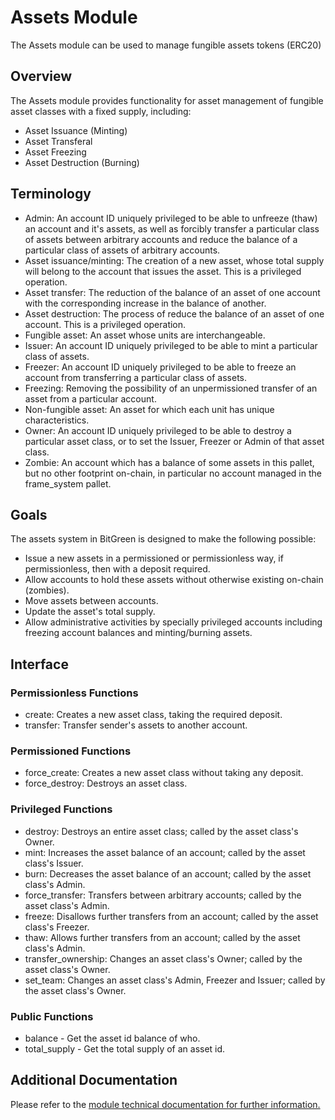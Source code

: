# Assets Module   

The Assets module can be used to manage fungible assets tokens (ERC20)  
  
## Overview  

The Assets module provides functionality for asset management of fungible asset classes with a fixed supply, including:  
- Asset Issuance (Minting)  
- Asset Transferal  
- Asset Freezing  
- Asset Destruction (Burning)  

## Terminology  

- Admin: An account ID uniquely privileged to be able to unfreeze (thaw) an account and it's assets, as well as forcibly transfer a particular class of assets between arbitrary accounts and reduce the balance of a particular class of assets of arbitrary accounts.  
- Asset issuance/minting: The creation of a new asset, whose total supply will belong to the account that issues the asset. This is a privileged operation.  
- Asset transfer: The reduction of the balance of an asset of one account with the corresponding increase in the balance of another.  
- Asset destruction: The process of reduce the balance of an asset of one account. This is a privileged operation.  
- Fungible asset: An asset whose units are interchangeable.  
- Issuer: An account ID uniquely privileged to be able to mint a particular class of assets.  
- Freezer: An account ID uniquely privileged to be able to freeze an account from transferring a particular class of assets.  
- Freezing: Removing the possibility of an unpermissioned transfer of an asset from a particular account.  
- Non-fungible asset: An asset for which each unit has unique characteristics.  
- Owner: An account ID uniquely privileged to be able to destroy a particular asset class, or to set the Issuer, Freezer or Admin of that asset class.  
- Zombie: An account which has a balance of some assets in this pallet, but no other footprint on-chain, in particular no account managed in the frame_system pallet.  

## Goals  

The assets system in BitGreen  is designed to make the following possible:  
  
- Issue a new assets in a permissioned or permissionless way, if permissionless, then with a deposit required.  
- Allow accounts to hold these assets without otherwise existing on-chain (zombies).  
- Move assets between accounts.  
- Update the asset's total supply.  
- Allow administrative activities by specially privileged accounts including freezing account balances and minting/burning assets.  
  
## Interface  
  
### Permissionless Functions  
- create: Creates a new asset class, taking the required deposit.  
- transfer: Transfer sender's assets to another account.  

### Permissioned Functions  
- force_create: Creates a new asset class without taking any deposit.  
- force_destroy: Destroys an asset class. 
   
### Privileged Functions  
- destroy: Destroys an entire asset class; called by the asset class's Owner.  
- mint: Increases the asset balance of an account; called by the asset class's Issuer.  
- burn: Decreases the asset balance of an account; called by the asset class's Admin.  
- force_transfer: Transfers between arbitrary accounts; called by the asset class's Admin.  
- freeze: Disallows further transfers from an account; called by the asset class's Freezer.  
- thaw: Allows further transfers from an account; called by the asset class's Admin.  
- transfer_ownership: Changes an asset class's Owner; called by the asset class's Owner.  
- set_team: Changes an asset class's Admin, Freezer and Issuer; called by the asset class's Owner.  
  
### Public Functions  
- balance - Get the asset id balance of who.  
- total_supply - Get the total supply of an asset id.  
  
## Additional Documentation  
Please refer to the [module technical documentation for further information.](https://docs.rs/pallet-sudo/3.0.0/pallet_sudo/)    


